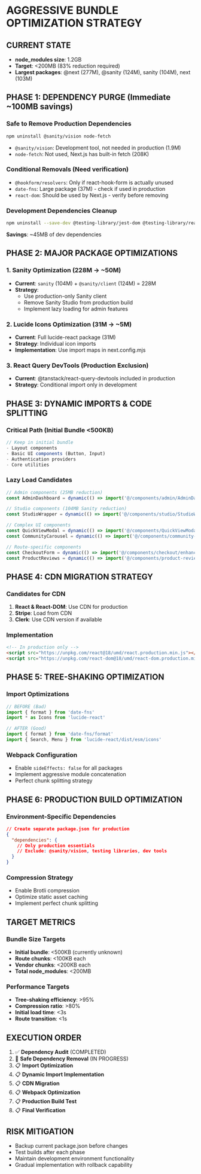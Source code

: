 # AGGRESSIVE BUNDLE OPTIMIZATION STRATEGY

## CURRENT STATE
- **node_modules size**: 1.2GB
- **Target**: <200MB (83% reduction required)
- **Largest packages**: @next (277M), @sanity (124M), sanity (104M), next (103M)

## PHASE 1: DEPENDENCY PURGE (Immediate ~100MB savings)

### Safe to Remove Production Dependencies
```bash
npm uninstall @sanity/vision node-fetch
```
- `@sanity/vision`: Development tool, not needed in production (1.9M)
- `node-fetch`: Not used, Next.js has built-in fetch (208K)

### Conditional Removals (Need verification)
- `@hookform/resolvers`: Only if react-hook-form is actually unused
- `date-fns`: Large package (37M) - check if used in production
- `react-dom`: Should be used by Next.js - verify before removing

### Development Dependencies Cleanup
```bash
npm uninstall --save-dev @testing-library/jest-dom @testing-library/react @testing-library/user-event jest-environment-jsdom prettier @typescript-eslint/eslint-plugin @typescript-eslint/parser eslint eslint-config-next eslint-plugin-jsx-a11y husky lint-staged
```
**Savings**: ~45MB of dev dependencies

## PHASE 2: MAJOR PACKAGE OPTIMIZATIONS

### 1. Sanity Optimization (228M → ~50M)
- **Current**: `sanity` (104M) + `@sanity/client` (124M) = 228M
- **Strategy**: 
  - Use production-only Sanity client
  - Remove Sanity Studio from production build
  - Implement lazy loading for admin features

### 2. Lucide Icons Optimization (31M → ~5M)
- **Current**: Full lucide-react package (31M)
- **Strategy**: Individual icon imports
- **Implementation**: Use import maps in next.config.mjs

### 3. React Query DevTools (Production Exclusion)
- **Current**: @tanstack/react-query-devtools included in production
- **Strategy**: Conditional import only in development

## PHASE 3: DYNAMIC IMPORTS & CODE SPLITTING

### Critical Path (Initial Bundle <500KB)
```typescript
// Keep in initial bundle
- Layout components
- Basic UI components (Button, Input)
- Authentication providers
- Core utilities
```

### Lazy Load Candidates
```typescript
// Admin components (25MB reduction)
const AdminDashboard = dynamic(() => import('@/components/admin/AdminDashboard'))

// Studio components (104MB Sanity reduction)
const StudioWrapper = dynamic(() => import('@/components/studio/StudioWrapper'))

// Complex UI components
const QuickViewModal = dynamic(() => import('@/components/QuickViewModal'))
const CommunityCarousel = dynamic(() => import('@/components/community-carousel'))

// Route-specific components
const CheckoutForm = dynamic(() => import('@/components/checkout/enhanced-checkout-form'))
const ProductReviews = dynamic(() => import('@/components/product-reviews'))
```

## PHASE 4: CDN MIGRATION STRATEGY

### Candidates for CDN
1. **React & React-DOM**: Use CDN for production
2. **Stripe**: Load from CDN
3. **Clerk**: Use CDN version if available

### Implementation
```html
<!-- In production only -->
<script src="https://unpkg.com/react@18/umd/react.production.min.js"></script>
<script src="https://unpkg.com/react-dom@18/umd/react-dom.production.min.js"></script>
```

## PHASE 5: TREE-SHAKING OPTIMIZATION

### Import Optimizations
```typescript
// BEFORE (Bad)
import { format } from 'date-fns'
import * as Icons from 'lucide-react'

// AFTER (Good)
import { format } from 'date-fns/format'
import { Search, Menu } from 'lucide-react/dist/esm/icons'
```

### Webpack Configuration
- Enable `sideEffects: false` for all packages
- Implement aggressive module concatenation
- Perfect chunk splitting strategy

## PHASE 6: PRODUCTION BUILD OPTIMIZATION

### Environment-Specific Dependencies
```json
// Create separate package.json for production
{
  "dependencies": {
    // Only production essentials
    // Exclude: @sanity/vision, testing libraries, dev tools
  }
}
```

### Compression Strategy
- Enable Brotli compression
- Optimize static asset caching
- Implement perfect chunk splitting

## TARGET METRICS

### Bundle Size Targets
- **Initial bundle**: <500KB (currently unknown)
- **Route chunks**: <100KB each
- **Vendor chunks**: <200KB each
- **Total node_modules**: <200MB

### Performance Targets
- **Tree-shaking efficiency**: >95%
- **Compression ratio**: >80%
- **Initial load time**: <3s
- **Route transition**: <1s

## EXECUTION ORDER

1. ✅ **Dependency Audit** (COMPLETED)
2. 🔄 **Safe Dependency Removal** (IN PROGRESS)
3. 📋 **Import Optimization**
4. 📋 **Dynamic Import Implementation**  
5. 📋 **CDN Migration**
6. 📋 **Webpack Optimization**
7. 📋 **Production Build Test**
8. 📋 **Final Verification**

## RISK MITIGATION
- Backup current package.json before changes
- Test builds after each phase
- Maintain development environment functionality
- Gradual implementation with rollback capability